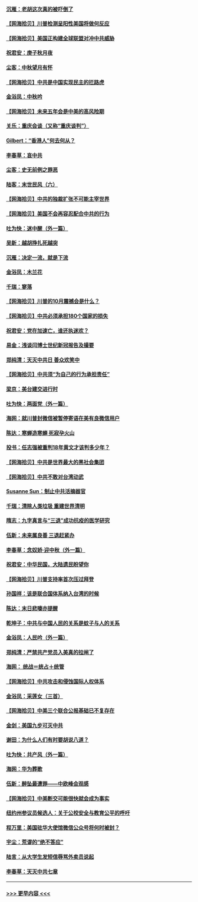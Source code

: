 #### [沉雁：老胡这次真的被吓倒了](../pages/nsc993/n12449796.md?t=10032151) 
#### [【网海拾贝】川普检测呈阳性美国将做何反应](../pages/nsc993/n12449042.md?t=10032151) 
#### [【网海拾贝】美国正构建全球联盟对冲中共威胁](../pages/nsc993/n12446580.md?t=10032151) 
#### [祝君安：庚子秋月夜](../pages/nsc993/n12445870.md?t=10032151) 
#### [尘客：中秋望月有怀](../pages/nsc993/n12444632.md?t=10032151) 
#### [【网海拾贝】中共是中国实现民主的拦路虎](../pages/nsc993/n12443573.md?t=10032151) 
#### [金浴凤：中秋吟](../pages/nsc993/n12441773.md?t=10032151) 
#### [【网海拾贝】未来五年会是中美的高风险期](../pages/nsc993/n12440760.md?t=10032151) 
#### [关乐：重庆会谈（又称“重庆谈判”）](../pages/nsc993/n12437525.md?t=10032151) 
#### [Gilbert：“香港人”何去何从？](../pages/nsc993/n12435894.md?t=10032151) 
#### [李春草：哀中共](../pages/nsc993/n12435874.md?t=10032151) 
#### [尘客：史无前例之罪恶](../pages/nsc993/n12435762.md?t=10032151) 
#### [陆客：末世民风（六）](../pages/nsc993/n12435354.md?t=10032151) 
#### [【网海拾贝】中共的独裁扩张不可能主宰世界](../pages/nsc993/n12435151.md?t=10032151) 
#### [【网海拾贝】美国不会再容忍配合中共的行为](../pages/nsc993/n12433808.md?t=10032151) 
#### [吐为快：迷中醒（外一篇）](../pages/nsc993/n12433585.md?t=10032151) 
#### [吴新：越胡挣扎死越突](../pages/nsc993/n12433562.md?t=10032151) 
#### [沉雁：决定一流，就是下流](../pages/nsc993/n12432128.md?t=10032151) 
#### [金浴凤：木兰花](../pages/nsc993/n12432124.md?t=10032151) 
#### [千瑞：寥落](../pages/nsc993/n12432071.md?t=10032151) 
#### [【网海拾贝】川普的10月震撼会是什么？](../pages/nsc993/n12431624.md?t=10032151) 
#### [【网海拾贝】中共必须承担180个国家的损失](../pages/nsc993/n12428893.md?t=10032151) 
#### [祝君安：党在加速亡，谁还执迷欢？](../pages/nsc993/n12428652.md?t=10032151) 
#### [易金：浅谈闫博士世纪新冠报告及撮要](../pages/nsc993/n12426822.md?t=10032151) 
#### [郑纯清：天灭中共日 善众欢笑中](../pages/nsc993/n12426784.md?t=10032151) 
#### [【网海拾贝】中共须“为自己的行为承担责任”](../pages/nsc993/n12426067.md?t=10032151) 
#### [梁京：美台建交进行时](../pages/nsc993/n12424066.md?t=10032151) 
#### [吐为快：两面党（外一篇）](../pages/nsc993/n12424043.md?t=10032151) 
#### [海网：就川普封微信被暂停寄语在美有良微信用户](../pages/nsc993/n12424021.md?t=10032151) 
#### [陈达：寒蝉造寒蝉 死寂孕火山](../pages/nsc993/n12423958.md?t=10032151) 
#### [投书：任志强被重判18年黄文才该判多少年？](../pages/nsc993/n12423672.md?t=10032151) 
#### [【网海拾贝】中共是世界最大的黑社会集团](../pages/nsc993/n12423543.md?t=10032151) 
#### [【网海拾贝】中共不敢对台湾动武](../pages/nsc993/n12421418.md?t=10032151) 
#### [Susanne Sun：制止中共活摘器官](../pages/nsc993/n12419654.md?t=10032151) 
#### [千瑞：清除人类垃圾 重建世界清明](../pages/nsc993/n12419414.md?t=10032151) 
#### [隋志：九字真言与“三退”成功抗疫的医学研究](../pages/nsc993/n12419248.md?t=10032151) 
#### [伍新：未来属良善 三退赶紧办](../pages/nsc993/n12418496.md?t=10032151) 
#### [李春草：念奴娇·迎中秋（外一篇）](../pages/nsc993/n12418465.md?t=10032151) 
#### [祝君安：中华民国，大陆遗民盼望你](../pages/nsc993/n12418089.md?t=10032151) 
#### [【网海拾贝】川普支持率首次压过拜登](../pages/nsc993/n12418050.md?t=10032151) 
#### [孙国祥：该是联合国体系纳入台湾的时候](../pages/nsc993/n12417369.md?t=10032151) 
#### [陈达：末日悲嚎亦提醒](../pages/nsc993/n12416736.md?t=10032151) 
#### [乾坤子：中共与中国人民的关系是蚊子与人的关系](../pages/nsc993/n12416632.md?t=10032151) 
#### [金浴凤：人民吟（外一篇）](../pages/nsc993/n12416567.md?t=10032151) 
#### [郑纯清：严禁共产党员入美真的拉闸了](../pages/nsc993/n12416550.md?t=10032151) 
#### [海网： 统战＝统占＋统管](../pages/nsc993/n12416404.md?t=10032151) 
#### [【网海拾贝】中共攻击和侵蚀国际人权体系](../pages/nsc993/n12416250.md?t=10032151) 
#### [金浴凤：采莲女（三首）](../pages/nsc993/n12415517.md?t=10032151) 
#### [【网海拾贝】中美三个联合公报基础已不复存在](../pages/nsc993/n12415054.md?t=10032151) 
#### [金剑：美国九步可灭中共](../pages/nsc993/n12413183.md?t=10032151) 
#### [谢田：为什么人们有时要胡说八道？](../pages/nsc993/n12411861.md?t=10032151) 
#### [吐为快：共产风（外一篇）](../pages/nsc993/n12411761.md?t=10032151) 
#### [海网：华为葬歌](../pages/nsc993/n12410381.md?t=10032151) 
#### [伍新：醉坠最遭罪——中欧峰会观感](../pages/nsc993/n12410364.md?t=10032151) 
#### [【网海拾贝】中美断交可能很快就会成为事实](../pages/nsc993/n12409495.md?t=10032151) 
#### [纽约州参议员候选人：关于公校安全与教育公平的呼吁](../pages/nsc993/n12409228.md?t=10032151) 
#### [程万里：美国驻华大使馆微信公众号将何时被封？](../pages/nsc993/n12407397.md?t=10032151) 
#### [宇尘：荒谬的“绝不答应”](../pages/nsc993/n12407360.md?t=10032151) 
#### [陆言：从大学生发短信辱骂外卖员说起](../pages/nsc993/n12407285.md?t=10032151) 
#### [李春草：天灭中共七章](../pages/nsc993/n12406988.md?t=10032151) 

----
#### [ >>> 更早内容 <<< ](../indexes/nsc993-earlier.md)
